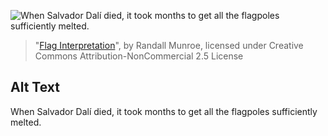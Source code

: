 ![When Salvador Dalí died, it took months to get all the flagpoles sufficiently melted.](https://imgs.xkcd.com/comics/flag_interpretation.png)
> "[Flag Interpretation](https://xkcd.com/2175/)", by Randall Munroe, licensed under Creative Commons Attribution-NonCommercial 2.5 License

## Alt Text
When Salvador Dalí died, it took months to get all the flagpoles sufficiently melted.
